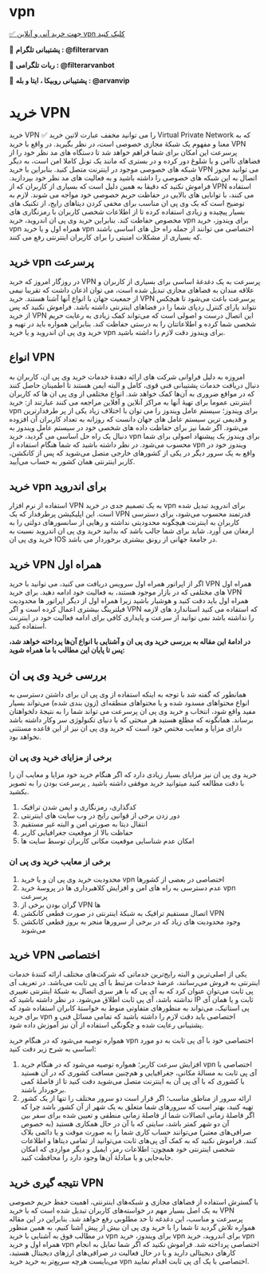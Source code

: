 <link rel=”canonical” href=”https://github.com/Vpntoo/vpn/” />

# vpn

[✅ جهت خرید آنی و آنلاین vpn کلیک کنید
](https://bazargani.sbs/online/)

 🔴 **پشتیبانی تلگرام : @filterarvan**

 🔴 **ربات تلگرامی : @filterarvanbot**
 
 🔴 **پشتیبانی روبیکا ، ایتا و بله : @arvanvip**
 
 # خرید VPN
خرید VPN ✅ را می توانید مخفف عبارت لاتین خرید Virtual Private Network که به معنا و مفهوم یک شبکۀ مجازی خصوصی است، در نظر بگیرید. در واقع با خرید VPN پرسرعت این امکان برای شما فراهم خواهد شد تا دستگاه های مد نظر خود را از فضاهای ناامن و یا شلوغ دور کرده و در بستری که مانند یک تونل کاملا امن است، به دیگر شبکه های خصوصی موجود در اینترنت متصل کنید.
بنابراین با خرید VPN می توانید مجوز اتصال به این شبکه های خصوصی را داشته باشید و به فعالیت های مد نظر خود بپردازید. فراموش نکنید که دقیقا به همین دلیل است که بسیاری از کاربران که از VPN استفاده می کنند، با توانایی های بالایی در حفاظت حریم خصوصی خود مواجه می شوند. 
لازم به توضیح است که یک وی پی ان مناسب برای مخفی کردن دیتاهای رایج، از تکنیک های بسیار پیچیده و زیادی استفاده کرده تا از اطلاعات شخصی کاربران با رمزنگار‌ی های مخصوص حفاظت کند. بنابراین خرید وی پی ان اندروید، خرید vpn برای ویندوز، خرید vpn همراه اول و یا خرید vpn اختصاصی می توانند از جمله راه حل های اساسی باشند که بسیاری از مشکلات امنیتی را برای کاربران اینترنتی رفع می کنند.

## خرید vpn پرسرعت
در روزگار امروز که خرید VPN پرسرعت به یک دغدغۀ اساسی برای بسیاری از کاربران و علاقه مندان به فضاهای مجازی تبدیل شده است، می توان اذعان داشت که تقریبا نیمی از جمعیت جهان با انواع آنها آشنا هستند. خرید VPN پرسرعت باعث می‌شود تا هیچکس نتواند یارای کنترل ردپای شما را در فضاهای اینترنتی داشته باشد.
فراموش نکنید که پس از خرید VPN این اتصال درست و اصولی است که می‌تواند کمک زیادی به رعایت حریم شخصی شما کرده و اطلاعاتتان را به درستی حفاظت کند. بنابراین همواره باید در تهیه و خرید وی پی ان اندروید و یا خرید vpn برای ویندوز دقت لازم را داشته باشید.

## انواع VPN
امروزه به دلیل فراوانی شرکت های ارائه دهندۀ خدمات خرید وی پی ان، کاربران به دنبال دریافت خدمات پشتیبانی فنی قوی، کامل و البته ایمن هستند تا اطمینان حاصل کنند که در مواقع ضروری به آن‌ها کمک خواهد شد.
انواع مختلفی از وی پی ان ها که کاربران اینترنتی عموما برای تهیۀ آنها به مراکز آنلاین و آفلاین مراجعه می کنند عبارتند از:
خرید vpn برای ویندوز؛ سیستم عامل ویندوز را می توان با اختلاف زیاد یکی از پر طرفدارترین و قدیمی ترین سیستم عامل های جهان دانست که روزانه به تعداد کاربران آن  افزوده می‌شود. اگر شما نیز برای حفاظت داده های شخصی خود در سیستم عامل ویندوز به دنبال یک راه حل اساسی می گردید، خرید vpn برای ویندوز یک پیشنهاد اصولی برای شما محسوب می‌شود.
در نظر داشته باشید که شما هنگام استفاده از vpn ویندوز خود در واقع به یک سرور دیگر در یکی از کشورهای خارجی متصل می‌شوید که پس از کانکشن، کاربر اینترنتی همان کشور به حساب می‌آیید.

## خرید vpn برای اندروید
استفاده از نرم افزار VPN به یک تصمیم جدی در خرید vpn برای اندروید تبدیل شده است. این اپلیکیشن پرطرفدار که یک VPN قدرتمند محسوب می‌شود، برای دسترسی کاربران به اینترنت هیچگونه محدودیتی نداشته و رهایی از سانسورهای دولتی را به ارمغان می آورد. شاید برای شما جالب باشد که بدانید خرید وی پی ان اندروید نسبت به خرید وی پی ان IOS در جامعۀ جهانی از رونق بیشتری برخوردار می باشد.

## خرید VPN همراه اول
اگر از اپراتور همراه اول سرویس دریافت می کنید، می توانید با خرید VPN همراه اول های مختلفی که در بازار موجود هستند، به فعالیت خود ادامه دهید. برای خرید VPN همراه اول باید دقت کنید و هوشیار باشید زیرا همراه اول از دیگر اپراتور ها محدودیت فیلترینگ بیشتری اعمال کرده است و اگر VPN که استفاده می کنید استاندارد های لازمه را نداشته باشد نمی توانید از سرعت و پایداری کافی برای ادامه فعالیت خود در اینترنت استفاده کنید.

**در ادامۀ این مقاله به بررسی خرید وی پی ان و آشنایی با انواع آن‌ها پرداخته خواهد شد، پس تا پایان این مطالب با ما همراه شوید:**

## بررسی خرید وی پی ان
همانطور که گفته شد با توجه به اینکه استفاده از وی پی ان برای داشتن دسترسی به انواع محتواهای مسدود شده و یا محتواهای منطقه‌ای (زون بندی شده) می‌تواند بسیار مفید واقع شود، انتخاب و خرید وی پی ان پرسرعت می تواند شما را به نتیجۀ دلخواهتان برساند. 
همانگونه که مطلع هستید هر مبحثی که با دنیای تکنولوژی سر وکار داشته باشد دارای مزایا و معایب مختص خود است که خرید وی پی ان نیز از این قاعده مستثنی نخواهد بود. 

### برخی از مزایای خرید وی پی ان
خرید وی پی ان نیز مزایای بسیار زیادی دارد که اگر هنگام خرید خود مزایا و معایب آن را با دقت مطالعه کنید میتوانید خرید موفقی داشته باشید , پرسرعت بودن را به تصویر بکشید.

1. کدگذاری، رمزنگاری و ایمن شدن ترافیک‌
2. دور زدن برخی از قوانین رایج در وب سا‌یت های اینترنتی
3. انتقال دیتا به صورتی امن و البته غیر مستقیم
4. حفاظت بالا از موقعیت جغرافیایی کاربر
5. امکان عدم شناسایی موقعیت مکانی کاربران توسط سایت‌ ها

### برخی از معایب خرید وی پی ان
1. محدودیت خرید وی پی ان و یا خرید vpn اختصاصی در بعضی از کشورها
2. عدم دسترسی به راه های امن و افزایش کلاهبردار‌ی ها در پروسۀ خرید vpn پرسرعت
3. گران‌ بودن برخی از VPN ها
4. اتصال مستقیم ترافیک به شبکۀ اینترنتی در صورت قطعی کانکشن VPN
5. وجود محدودیت های زیاد که در برخی از سرورها منجر به بروز قطعی کانکشن می‌شوند

## خرید VPN اختصاصی
یکی از اصلی‌‌ترین و البته رایج‌ترین خدماتی که شرکت‌های مختلف ارائه کنندۀ خدمات اینترنتی به فروش می‌رسانند، عرضۀ خدمات مرتبط با آی پی ثابت می‌باشد. در تعریف آی پی ثابت می‌توان عنوان کرد که به آی پی که با هر سری اتصال به شبکۀ اینترنتی تغییری نداشته باشد، آی پی ثابت اطلاق می‌شود.
در نظر داشته باشید که IP ثابت و یا همان آی پی استاتیک، می‌تواند به منظورهای متفاوتی منوط به خواستۀ کابران استفاده شود که برای خرید vpn اختصاصی باید دقت لازم را داشته باشید که تمامی مسائل فنی و  پشتیبانی رعایت شده و چگونگی استفاده از آن نیز آموزش داده شود.

همواره توصیه می‌شود که در هنگام خرید vpn اختصاصی خود با آی پی ثابت به دو مورد اساسی به شرح زیر دقت کنید:
1. افزایش سرعت کاربر؛ همواره توصیه می‌شود که در هنگام خرید vpn اختصاصی با آی پی ثابت به مسالۀ مکانی، جغرافیایی و هم‌چنین مسافت کشوری که در آن هستید با کشوری که با آی پی آن به اینترنت متصل می‌شوید دقت کنید تا از فاصلۀ کمی برخوردار باشند.
2. ارائه سرور از مناطق مناسب؛ اگر قرار است دو سرور مختلف را تنها از یک ‌کشور تهیه کنید، بهتر است که سرورهای شما متعلق به یک شهر از آن کشور باشد چرا که اگر فاصلۀ زمانی اتصالات شما از فاصلۀ زمانی منطقی و تعیین شده برای سفر بین آن دو شهر کمتر باشد، سایتی که با آن‌ در حال همکاری هستید (به خصوص صرافی‌های معتبر) می‌توانند حساب کاری شما را به صورت موقت و یا دائمی بلاک کنند.
فراموش نکنید که به کمک آی پی‌های ثابت می‌توانید از تمامی دیتاها و اطلاعات شخصی اینترنتی خود همچون: اطلاعات رمز، ایمیل‌ و دیگر مواردی که امکان جابه‌جایی و یا مبادلۀ آن‌ها وجود دارد را محافظت‌ کنید.

## نتیجه گیری خرید VPN
با گسترش استفاده از فضاهای مجازی و شبکه‌های اینترنتی، اهمیت حفظ حریم خصوصی به یک اصل بسیار مهم در خواسته‌های کاربران تبدیل شده است که با خرید VPN پرسرعت و مناسب، این دغدغه تا حد مطلوبی رفع خواهد شد. بنابراین در این مقاله همواره تلاش گردید تا شما را با خرید وی پی ان بیش از پیش آشنا کنیم، به همین منظور در مطالب فوق به آشنایی با خرید vpn برای ویندوز، خرید vpn برای اندروید، خرید vpn همراه اول و خرید vpn اختصاصی پرداخته شد. 
فراموش نکنید که اگر شما تمایل به انجام کارهای دیجیتالی دارید و یا در حال فعالیت در صرافی‌های ارزهای دیجیتال هستید، می‌بایست هرچه سریع‌تر به خرید خرید vpn اختصاصی با یک آی پی ثابت اقدام نمایید.
